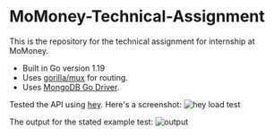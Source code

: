 # MoMoney-Technical-Assignment

This is the repository for the technical assignment for internship at MoMoney.

- Built in Go version 1.19
- Uses [gorilla/mux](https://github.com/gorilla/mux) for routing.
- Uses [MongoDB Go Driver](https://github.com/mongodb/mongo-go-driver).

Tested the API using [hey](https://github.com/rakyll/hey). Here's a screenshot:
![hey load test](https://user-images.githubusercontent.com/89561537/226923899-d5c9a91f-a72e-43d2-8505-84c2c507ca7a.png)

The output for the stated example test:
![output](https://user-images.githubusercontent.com/89561537/226924193-b2a89806-c7f6-4506-9ee8-bacf2d36ef1b.png)
